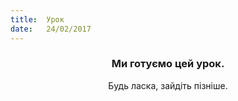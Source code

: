 ```yaml
---
title:  Урок
date:   24/02/2017
---
```


### <center>Ми готуємо цей урок.</center>
<center>Будь ласка, зайдіть пізніше.</center>